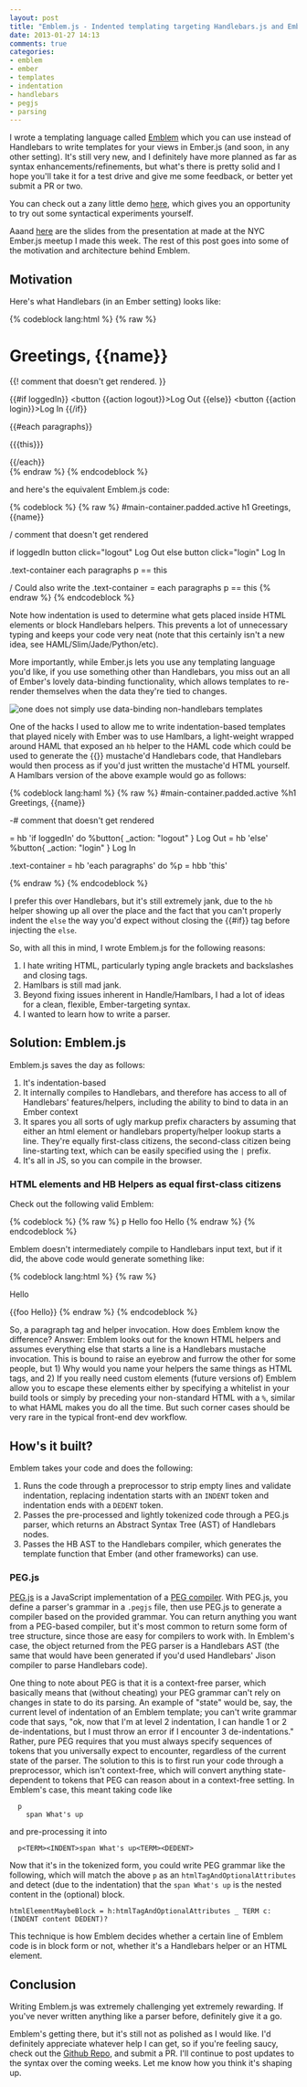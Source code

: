 ```yaml
---
layout: post
title: "Emblem.js - Indented templating targeting Handlebars.js and Ember.js"
date: 2013-01-27 14:13
comments: true
categories: 
- emblem
- ember
- templates
- indentation
- handlebars
- pegjs
- parsing
---
```


I wrote a templating language called
[Emblem](https://github.com/machty/emblem.js) which you can use instead
of Handlebars to write templates for your views in Ember.js (and soon,
in any other setting). It's still very new, and I definitely have more
planned as far as syntax enhancements/refinements, but what's there is
pretty solid and I hope you'll take it for a test drive and give me some
feedback, or better yet submit a PR or two. 

You can check out a zany little demo [here](http://jsbin.com/ulegec/17/edit), which
gives you an opportunity to try out some syntactical experiments
yourself. 

Aaand 
[here](https://speakerdeck.com/machty/emblem-dot-js-ember-targeting-indentation-based-templates)
are the slides from the presentation at made at the NYC Ember.js meetup
I made this week. The rest of this post goes into some of the
motivation and architecture behind Emblem.

<!-- more -->

## Motivation

Here's what Handlebars (in an Ember setting) looks like:

{% codeblock lang:html %}
{% raw %}
<div id="main-container" class="padded active">
  <h1>Greetings, {{name}}</h1>

  {{! comment that doesn't get rendered. }}

  {{#if loggedIn}}
    <button {{action logout}}>Log Out</button>
  {{else}}
    <button {{action login}}>Log In</button>
  {{/if}}

  <div class="text-container">
    {{#each paragraphs}}
      <p>{{{this}}}</p>
    {{/each}}
  </div>
</div>
{% endraw %}
{% endcodeblock %}

and here's the equivalent Emblem.js code:

{% codeblock %}
{% raw %}
#main-container.padded.active
  h1 Greetings, {{name}}

  / comment that doesn't get rendered

  if loggedIn
    button click="logout" Log Out
  else
    button click="login" Log In

  .text-container
    each paragraphs
      p == this

  / Could also write the 
    .text-container = each paragraphs
      p == this
{% endraw %}
{% endcodeblock %}

Note how indentation is used to determine what gets placed inside HTML
elements or block Handlebars helpers. This prevents a lot of unnecessary
typing and keeps your code very neat (note that this certainly isn't a
new idea, see HAML/Slim/Jade/Python/etc).

More importantly, while Ember.js lets you use any templating language
you'd like, if you use something other than Handlebars, you miss out an
all of Ember's lovely data-binding functionality, which allows templates
to re-render themselves when the data they're tied to changes. 

![one does not simply use data-binding non-handlebars templates](/images/onedoesnot.png)

One of the hacks I used to allow me to write indentation-based templates
that played nicely with Ember was to use Hamlbars, a light-weight
wrapped around HAML that exposed an `hb` helper to the HAML code which
could be used to generate the {{}} mustache'd Handlebars code, that
Handlebars would then process as if you'd just written the mustache'd
HTML yourself. A Hamlbars version of the above example would go as
follows:

{% codeblock lang:haml %}
{% raw %}
#main-container.padded.active
  %h1 Greetings, {{name}}

  -# comment that doesn't get rendered

  = hb 'if loggedIn' do
    %button{ _action: "logout" } Log Out
    = hb 'else'
    %button{ _action: "login" } Log In

  .text-container
    = hb 'each paragraphs' do
      %p 
        = hbb 'this'

{% endraw %}
{% endcodeblock %}

I prefer this over Handlebars, but it's still extremely jank, due to the
`hb` helper showing up all over the place and the fact that you can't
properly indent the `else` the way you'd expect without closing the
{{#if}} tag before injecting the `else`. 

So, with all this in mind, I wrote Emblem.js for the following reasons:

1. I hate writing HTML, particularly typing angle brackets and
   backslashes and closing tags.
1. Hamlbars is still mad jank.
1. Beyond fixing issues inherent in Handle/Hamlbars, I had a lot of
   ideas for a clean, flexible, Ember-targeting syntax.
1. I wanted to learn how to write a parser.

## Solution: Emblem.js

Emblem.js saves the day as follows:

1. It's indentation-based
1. It internally compiles to Handlebars, and therefore has access to all
   of Handlebars' features/helpers, including the ability to bind to
   data in an Ember context
1. It spares you all sorts of ugly markup prefix characters by assuming
   that either an html element or handlebars property/helper lookup
   starts a line. They're equally first-class citizens, the second-class
   citizen being line-starting text, which can be easily specified using
   the `|` prefix. 
1. It's all in JS, so you can compile in the browser.

### HTML elements and HB Helpers as equal first-class citizens

Check out the following valid Emblem:

{% codeblock %}
{% raw %}
  p Hello
  foo Hello
{% endraw %}
{% endcodeblock %}

Emblem doesn't intermediately compile to Handlebars input text, but if
it did, the above code would generate something like:

{% codeblock lang:html %}
{% raw %}
  <p>Hello</p>
  {{foo Hello}}
{% endraw %}
{% endcodeblock %}

So, a paragraph tag and helper invocation. How does Emblem know the
difference? Answer: Emblem looks out for the known HTML helpers and
assumes everything else that starts a line is a Handlebars mustache
invocation. This is bound to raise an eyebrow and furrow the other for
some people, but 1) Why would you name your helpers the same things as
HTML tags, and 2) If you really need custom elements (future versions
of) Emblem allow you to escape these elements either by specifying a
whitelist in your build tools or simply by preceding your non-standard
HTML with a `%`, similar to what HAML makes you do all the time. But
such corner cases should be very rare in the typical front-end dev
workflow. 

## How's it built?

Emblem takes your code and does the following:

1. Runs the code through a preprocessor to strip empty lines and
   validate indentation, replacing indentation starts with an `INDENT`
   token and indentation ends with a `DEDENT` token.
1. Passes the pre-processed and lightly tokenized code through a PEG.js
   parser, which returns an Abstract Syntax Tree (AST) of Handlebars
   nodes.
1. Passes the HB AST to the Handlebars compiler, which generates the
   template function that Ember (and other frameworks) can use. 

### PEG.js

[PEG.js](http://pegjs.majda.cz/) is a JavaScript implementation of 
a [PEG compiler](http://en.wikipedia.org/wiki/Parsing_expression_grammar).
With PEG.js, you define a parser's grammar in a `.pegjs` file, then use
PEG.js to generate a compiler based on the provided grammar. You can
return anything you want from a PEG-based compiler, but it's most common
to return some form of tree structure, since those are easy for
compilers to work with. In Emblem's case, the object returned from the
PEG parser is a Handlebars AST (the same that would have been generated
if you'd used Handlebars' Jison compiler to parse Handlebars code).

One thing to note about PEG is that it is a context-free parser, which
basically means that (without cheating) your PEG grammar can't rely on
changes in state to do its parsing. An example of "state"
would be, say, the current level of indentation of an Emblem template;
you can't write grammar code that says, "ok, now that I'm at level 2
indentation, I can handle 1 or 2 de-indentations, but I must throw an error
if I encounter 3 de-indentations." Rather, pure PEG requires that you
must always specify sequences of tokens that you universally expect to
encounter, regardless of the current state of the parser. The solution
to this is to first run your code through a preprocessor, which isn't
context-free, which will convert anything state-dependent to tokens that
PEG can reason about in a context-free setting. In Emblem's case, this
meant taking code like

```
  p
    span What's up
```

and pre-processing it into

```
  p<TERM><INDENT>span What's up<TERM><DEDENT>
```

Now that it's in the tokenized form, you could write PEG grammar like
the following, which will match the above `p` as an
`htmlTagAndOptionalAttributes` and detect (due to the indentation) that
the `span What's up` is the nested content in the (optional) block. 

```
htmlElementMaybeBlock = h:htmlTagAndOptionalAttributes _ TERM c:(INDENT content DEDENT)? 
```

This technique is how Emblem decides whether a certain line of Emblem
code is in block form or not, whether it's a Handlebars helper or an HTML element.

## Conclusion

Writing Emblem.js was extremely challenging yet extremely rewarding. If
you've never written anything like a parser before, definitely give it a
go. 

Emblem's getting there, but it's still not as polished as I would like.
I'd definitely appreciate whatever help I can get, so if you're feeling
saucy, check out the [Github Repo](https://github.com/machty/emblem.js), and submit
a PR. I'll continue to post updates to the syntax over the coming weeks.
Let me know how you think it's shaping up.

